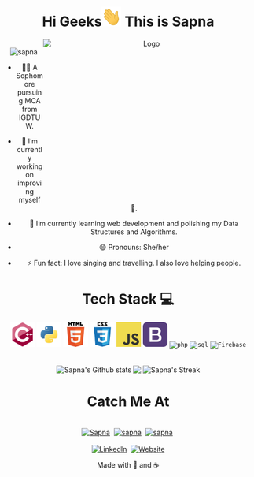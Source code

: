 
<h1 align='center'> Hi Geeks<img src="https://raw.githubusercontent.com/ABSphreak/ABSphreak/master/gifs/Hi.gif"  width="40" height="40"> This is Sapna </h1>
 <center>
 <img src="https://camo.githubusercontent.com/6f5e3ead776bc722fbfc3da2c8b1454a7a5f27a07b34c0ced075f90a6c25a3be/68747470733a2f2f6d69726f2e6d656469756d2e636f6d2f6d61782f313630302f302a4b32574c4d5445784c79696461374f522e676966" align="right" alt="Logo" width="425" height="330"></center>
 <br>
<center>
 
 <img src="https://komarev.com/ghpvc/?username=Sapu30&label=Profile%20views&color=40f028&style=flat" alt="sapna" />
 
- 👨‍💻 A Sophomore pursuing MCA from IGDTUW.
 
- 🔭 I’m currently working on improving myself 💪.

- 🌱 I’m currently learning web development and polishing my Data Structures and Algorithms.

- 😄 Pronouns: She/her

- ⚡ Fun fact: I love singing and travelling. I also love helping people.

<h1 align="center">Tech Stack 💻</h1>
<code><img height="50" src="https://raw.githubusercontent.com/devicons/devicon/master/icons/cplusplus/cplusplus-original.svg" alt="C++"></code>
<code><img height="50" src="https://raw.githubusercontent.com/github/explore/80688e429a7d4ef2fca1e82350fe8e3517d3494d/topics/python/python.png" alt="Python"></code>
<code><img height="50" src="https://raw.githubusercontent.com/github/explore/80688e429a7d4ef2fca1e82350fe8e3517d3494d/topics/html/html.png" alt="HTML"></code>
<code><img height="50" src="https://raw.githubusercontent.com/github/explore/80688e429a7d4ef2fca1e82350fe8e3517d3494d/topics/css/css.png" alt="CSS"></code>
<code><img height="50" src="https://raw.githubusercontent.com/github/explore/80688e429a7d4ef2fca1e82350fe8e3517d3494d/topics/javascript/javascript.png" alt="Javascript"></code>
<code><img height="50" src="https://raw.githubusercontent.com/github/explore/80688e429a7d4ef2fca1e82350fe8e3517d3494d/topics/bootstrap/bootstrap.png" alt="Boot"></code>
<code><img height="50" src="https://pngimg.com/uploads/php/php_PNG18.png" alt="php"></code>
<code><img height="50" src="https://icon-library.com/images/mysql-icon/mysql-icon-14.jpg" alt="sql"></code>
<code><img height="50" src="https://www.vectorlogo.zone/logos/firebase/firebase-icon.svg" alt="Firebase"></code>

</center>
<br>

<p align="center">
<img align="center" src="https://github-readme-stats.vercel.app/api?username=Sapu30&show_icons=true&border=true&icon_color=79ff97&text_color=efefef&bg_color=24292e&title_color=fff" alt="Sapna's Github stats">
<img align="center" src="https://github-readme-stats.vercel.app/api/top-langs/?username=Sapu30&hide_title=false&layout=compact&bg_color=24292e&text_color=fff&title_color=fff">
<img align="center" src="https://github-readme-streak-stats.herokuapp.com/?user=Sapu30&theme=tokyonight" alt="Sapna's Streak">
</p>
<h1 align="center">Catch Me At</h1>
<p align="center">
<br>
<a href="https://leetcode.com/sapna02/" target="blank"><img align="center" src="https://upload.wikimedia.org/wikipedia/commons/8/8e/LeetCode_Logo_1.png" alt="Sapna" height="40" width="50"/></a>&nbsp;
<a href="https://www.codechef.com/users/sapna02" target="blank"><img align="center" src="https://static.uacdn.net/thumbnail/external-app-icons/ce4fd2180646452aa0b03c3ffa3ef8e2.png" alt="sapna" height="40" width="50" /></a>&nbsp;
<a href="https://www.hackerrank.com/kumarisapna2056?hr_r=1" target="blank"><img align="center" src="https://upload.wikimedia.org/wikipedia/commons/6/65/HackerRank_logo.png" alt="sapna" height="40" width="50" /></a>&nbsp;
<br><br>
<a href="https://www.linkedin.com/in/sapna-kumari-a461221b5/"><img src="https://img.shields.io/badge/linkedin-%230077B5.svg?&style=for-the-badge&logo=linkedin&logoColor=white" alt="LinkedIn" /></a>&nbsp;
<a href="https://sapu30.github.io/PersonalPortfolio/"><img alt="Website" src="https://img.shields.io/website?style=for-the-badge&up_message=portfolio&url=https%3A%2F%2Fkkvanonymous.github.io%2F"></a>
</p>

<p align="center">
Made with 💖 and ☕</p>





